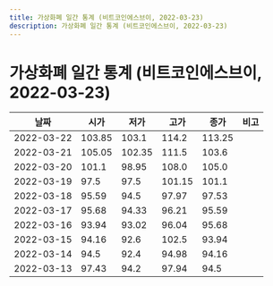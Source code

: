 ```yaml
---
title: 가상화폐 일간 통계 (비트코인에스브이, 2022-03-23)
description: 가상화폐 일간 통계 (비트코인에스브이, 2022-03-23)
---
```



가상화폐 일간 통계 (비트코인에스브이, 2022-03-23)
===

|날짜|시가|저가|고가|종가|비고|
|--|--|--|--|--|--|
|2022-03-22|103.85|103.1|114.2|113.25|    |
|2022-03-21|105.05|102.35|111.5|103.6|    |
|2022-03-20|101.1|98.95|108.0|105.0|    |
|2022-03-19|97.5|97.5|101.15|101.1|    |
|2022-03-18|95.59|94.5|97.97|97.53|    |
|2022-03-17|95.68|94.33|96.21|95.59|    |
|2022-03-16|93.94|93.02|96.04|95.68|    |
|2022-03-15|94.16|92.6|102.5|93.94|    |
|2022-03-14|94.5|92.4|94.98|94.16|    |
|2022-03-13|97.43|94.2|97.94|94.5|    |
